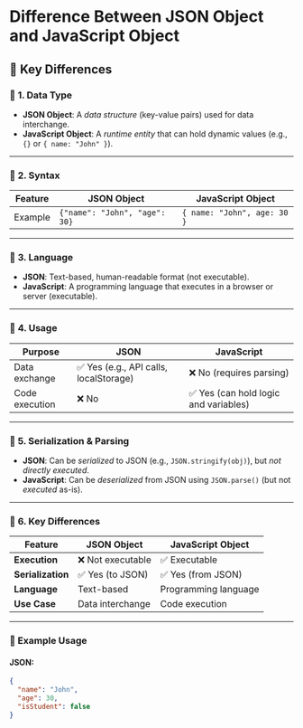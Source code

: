 # Difference Between JSON Object and JavaScript Object

## 🧠 Key Differences

### 🔹 **1. Data Type**

- **JSON Object**: A _data structure_ (key-value pairs) used for data interchange.
- **JavaScript Object**: A _runtime entity_ that can hold dynamic values (e.g., `{}` or `{ name: "John" }`).

---

### 🔹 **2. Syntax**

| Feature | JSON Object                   | JavaScript Object           |
| ------- | ----------------------------- | --------------------------- |
| Example | `{"name": "John", "age": 30}` | `{ name: "John", age: 30 }` |

---

### 🔹 **3. Language**

- **JSON**: Text-based, human-readable format (not executable).
- **JavaScript**: A programming language that executes in a browser or server (executable).

---

### 🔹 **4. Usage**

| Purpose        | JSON                                   | JavaScript                            |
| -------------- | -------------------------------------- | ------------------------------------- |
| Data exchange  | ✅ Yes (e.g., API calls, localStorage) | ❌ No (requires parsing)              |
| Code execution | ❌ No                                  | ✅ Yes (can hold logic and variables) |

---

### 🔹 **5. Serialization & Parsing**

- **JSON**: Can be _serialized_ to JSON (e.g., `JSON.stringify(obj)`), but _not directly executed_.
- **JavaScript**: Can be _deserialized_ from JSON using `JSON.parse()` (but not _executed_ as-is).

---

### 🔹 **6. Key Differences**

| Feature           | JSON Object       | JavaScript Object    |
| ----------------- | ----------------- | -------------------- |
| **Execution**     | ❌ Not executable | ✅ Executable        |
| **Serialization** | ✅ Yes (to JSON)  | ✅ Yes (from JSON)   |
| **Language**      | Text-based        | Programming language |
| **Use Case**      | Data interchange  | Code execution       |

---

### 🧪 Example Usage

#### JSON:

```json
{
  "name": "John",
  "age": 30,
  "isStudent": false
}
```
